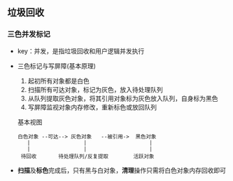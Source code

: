## 垃圾回收
### 三色并发标记
* key：并发，是指垃圾回收和用户逻辑并发执行
* 三色标记与写屏障(基本原理)
  1. 起初所有对象都是白色
  2. 扫描所有可达对象，标记为灰色，放入待处理队列
  3. 从队列提取灰色对象，将其引用对象标为灰色放入队列，自身标为黑色
  4. 写屏障监视对象内存修改，重新标色或放回队列
  
  基本视图

      白色对象 --可达--> 灰色对象   --被引用->  黑色对象
         |                 |                    |
         |                 |                    |
       待回收       待处理队列/反复提取        活跃对象
   
* **扫描**及**标色**完成后，只有黑与白对象，**清理**操作只需将白色对象内存回收即可
